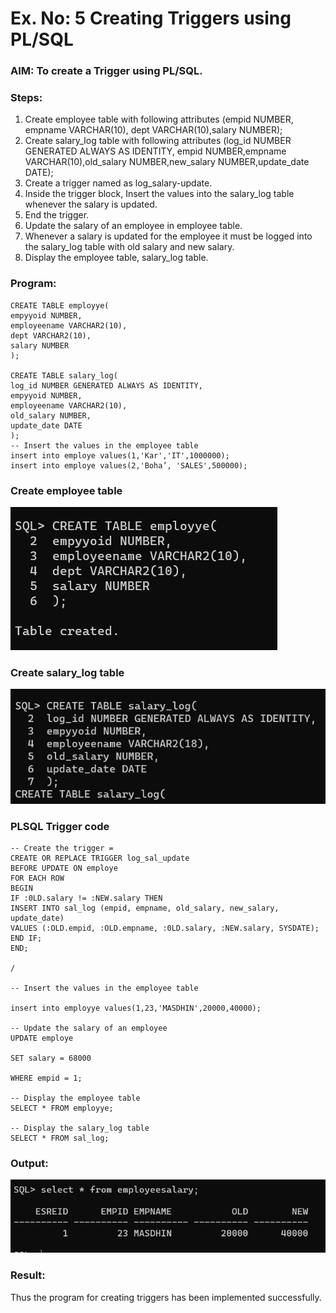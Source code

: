 # Ex. No: 5 Creating Triggers using PL/SQL

### AIM: To create a Trigger using PL/SQL.

### Steps:
1. Create employee table with following attributes (empid NUMBER, empname VARCHAR(10), dept VARCHAR(10),salary NUMBER);
2. Create salary_log table with following attributes (log_id NUMBER GENERATED ALWAYS AS IDENTITY, empid NUMBER,empname VARCHAR(10),old_salary NUMBER,new_salary NUMBER,update_date DATE);
3. Create a trigger named as log_salary-update.
4. Inside the trigger block, Insert the values into the salary_log table whenever the salary is updated.
5. End the trigger.
6. Update the salary of an employee in employee table.
7. Whenever a salary is updated for the employee it must be logged into the salary_log table with old salary and new salary.
8. Display the employee table, salary_log table.

### Program:
```
CREATE TABLE employye(
empyyoid NUMBER,
employeename VARCHAR2(10),
dept VARCHAR2(10),
salary NUMBER
);

CREATE TABLE salary_log(
log_id NUMBER GENERATED ALWAYS AS IDENTITY,
empyyoid NUMBER,
employeename VARCHAR2(10),
old_salary NUMBER,
update_date DATE
);
-- Insert the values in the employee table
insert into employe values(1,'Kar','IT',1000000);
insert into employe values(2,'Boha’, 'SALES',500000);

```
### Create employee table
![output](./b.png)

### Create salary_log table
![output](./c.png)

### PLSQL Trigger code
```
-- Create the trigger =
CREATE OR REPLACE TRIGGER log_sal_update
BEFORE UPDATE ON employe
FOR EACH ROW
BEGIN
IF :0LD.salary != :NEW.salary THEN
INSERT INTO sal_log (empid, empname, old_salary, new_salary, update_date)
VALUES (:OLD.empid, :OLD.empname, :0LD.salary, :NEW.salary, SYSDATE);
END IF;
END;

/

-- Insert the values in the employee table

insert into employye values(1,23,'MASDHIN',20000,40000);

-- Update the salary of an employee
UPDATE employe

SET salary = 68000

WHERE empid = 1;

-- Display the employee table
SELECT * FROM employye;

-- Display the salary_log table
SELECT * FROM sal_log;
```
### Output:
![output](./a.png)

### Result:
Thus the program for creating triggers has been implemented successfully.
